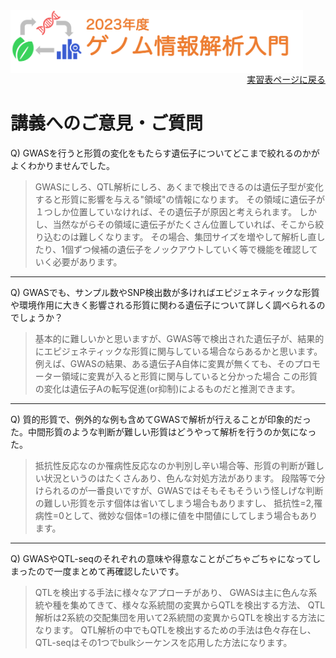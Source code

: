 <img src="https://github.com/CropEvol/lecture/blob/master/textbook_2023/images/logo.png?raw=true" alt="2023年度ゲノム情報解析入門" height="100px" align="middle">

<div align="right"><a href="https://github.com/CropEvol/lecture#section2">実習表ページに戻る</a></div>

# 講義へのご意見・ご質問

Q) GWASを行うと形質の変化をもたらす遺伝子についてどこまで絞れるのかがよくわかりませんでした。

> GWASにしろ、QTL解析にしろ、あくまで検出できるのは遺伝子型が変化すると形質に影響を与える"領域"の情報になります。
> その領域に遺伝子が１つしか位置していなければ、その遺伝子が原因と考えられます。
> しかし、当然ながらその領域に遺伝子がたくさん位置していれば、そこから絞り込むのは難しくなります。
> その場合、集団サイズを増やして解析し直したり、1個ずつ候補の遺伝子をノックアウトしていく等で機能を確認していく必要があります。

---

Q) GWASでも、サンプル数やSNP検出数が多ければエピジェネティックな形質や環境作用に大きく影響される形質に関わる遺伝子について詳しく調べられるのでしょうか？

> 基本的に難しいかと思いますが、GWAS等で検出された遺伝子が、結果的にエピジェネティックな形質に関与している場合ならあるかと思います。
> 例えば、GWASの結果、ある遺伝子A自体に変異が無くても、そのプロモーター領域に変異が入ると形質に関与していると分かった場合
> この形質の変化は遺伝子Aの転写促進(or抑制)によるものだと推測できます。

---

Q) 質的形質で、例外的な例も含めてGWASで解析が行えることが印象的だった。中間形質のような判断が難しい形質はどうやって解析を行うのか気になった。

> 抵抗性反応なのか罹病性反応なのか判別し辛い場合等、形質の判断が難しい状況というのはたくさんあり、色んな対処方法があります。
> 段階等で分けられるのが一番良いですが、GWASではそもそもそういう怪しげな判断の難しい形質を示す個体は省いてしまう場合もありますし、
> 抵抗性=2,罹病性=0として、微妙な個体=1の様に値を中間値にしてしまう場合もあります。

---

Q) GWASやQTL-seqのそれぞれの意味や得意なことがごちゃごちゃになってしまったので一度まとめて再確認したいです。

> QTLを検出する手法に様々なアプローチがあり、
> GWASは主に色んな系統や種を集めてきて、様々な系統間の変異からQTLを検出する方法、
> QTL解析は2系統の交配集団を用いて2系統間の変異からQTLを検出する方法になります。
> QTL解析の中でもQTLを検出するための手法は色々存在し、QTL-seqはその1つでbulkシーケンスを応用した方法になります。
